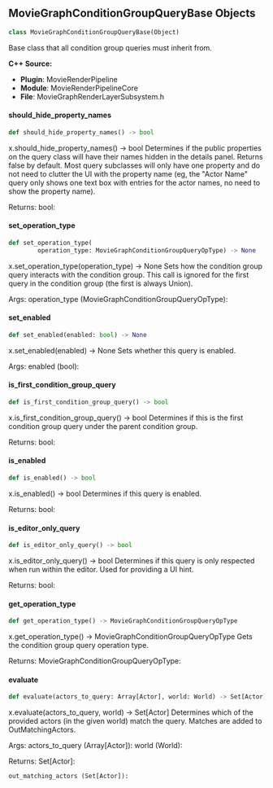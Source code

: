 ## MovieGraphConditionGroupQueryBase Objects

```python
class MovieGraphConditionGroupQueryBase(Object)
```

Base class that all condition group queries must inherit from.

**C++ Source:**

- **Plugin**: MovieRenderPipeline
- **Module**: MovieRenderPipelineCore
- **File**: MovieGraphRenderLayerSubsystem.h

<a id="unreal.MovieGraphConditionGroupQueryBase.should_hide_property_names"></a>

#### should_hide_property_names

```python
def should_hide_property_names() -> bool
```

x.should_hide_property_names() -> bool
Determines if the public properties on the query class will have their names hidden in the details panel. Returns
false by default. Most query subclasses will only have one property and do not need to clutter the UI with the
property name (eg, the "Actor Name" query only shows one text box with entries for the actor names, no need to
show the property name).

Returns:
    bool:

<a id="unreal.MovieGraphConditionGroupQueryBase.set_operation_type"></a>

#### set_operation_type

```python
def set_operation_type(
        operation_type: MovieGraphConditionGroupQueryOpType) -> None
```

x.set_operation_type(operation_type) -> None
Sets how the condition group query interacts with the condition group. This call is ignored for the first query
in the condition group (the first is always Union).

Args:
    operation_type (MovieGraphConditionGroupQueryOpType):

<a id="unreal.MovieGraphConditionGroupQueryBase.set_enabled"></a>

#### set_enabled

```python
def set_enabled(enabled: bool) -> None
```

x.set_enabled(enabled) -> None
Sets whether this query is enabled.

Args:
    enabled (bool):

<a id="unreal.MovieGraphConditionGroupQueryBase.is_first_condition_group_query"></a>

#### is_first_condition_group_query

```python
def is_first_condition_group_query() -> bool
```

x.is_first_condition_group_query() -> bool
Determines if this is the first condition group query under the parent condition group.

Returns:
    bool:

<a id="unreal.MovieGraphConditionGroupQueryBase.is_enabled"></a>

#### is_enabled

```python
def is_enabled() -> bool
```

x.is_enabled() -> bool
Determines if this query is enabled.

Returns:
    bool:

<a id="unreal.MovieGraphConditionGroupQueryBase.is_editor_only_query"></a>

#### is_editor_only_query

```python
def is_editor_only_query() -> bool
```

x.is_editor_only_query() -> bool
Determines if this query is only respected when run within the editor. Used for providing a UI hint.

Returns:
    bool:

<a id="unreal.MovieGraphConditionGroupQueryBase.get_operation_type"></a>

#### get_operation_type

```python
def get_operation_type() -> MovieGraphConditionGroupQueryOpType
```

x.get_operation_type() -> MovieGraphConditionGroupQueryOpType
Gets the condition group query operation type.

Returns:
    MovieGraphConditionGroupQueryOpType:

<a id="unreal.MovieGraphConditionGroupQueryBase.evaluate"></a>

#### evaluate

```python
def evaluate(actors_to_query: Array[Actor], world: World) -> Set[Actor]
```

x.evaluate(actors_to_query, world) -> Set[Actor]
Determines which of the provided actors (in the given world) match the query. Matches are added to OutMatchingActors.

Args:
    actors_to_query (Array[Actor]): 
    world (World): 

Returns:
    Set[Actor]: 

    out_matching_actors (Set[Actor]):

<a id="unreal.MovieGraphConditionGroupQuery_Actor"></a>